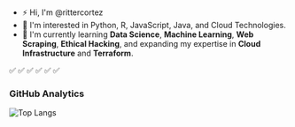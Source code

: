 - ⚡ Hi, I'm @rittercortez
- 👀 I'm interested in Python, R, JavaScript, Java, and Cloud Technologies.
- 🚀 I'm currently learning **Data Science**, **Machine Learning**, **Web Scraping**, **Ethical Hacking**, and expanding my expertise in **Cloud Infrastructure** and **Terraform**.

✅ ✅ ✅ ✅ ✅ ✅ 



### GitHub Analytics
![Top Langs](https://github-readme-stats.vercel.app/api/top-langs/?username=rittercortez&layout=compact&theme=dark)


